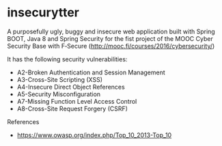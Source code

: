 # insecurytter

A purposefully ugly, buggy and insecure web application built with Spring BOOT, Java 8 and Spring Security for the fist project of the MOOC Cyber Security Base with F‑Secure (http://mooc.fi/courses/2016/cybersecurity/)


It has the following security vulnerabilities:

+ A2-Broken Authentication and Session Management
+ A3-Cross-Site Scripting (XSS)
+ A4-Insecure Direct Object References
+ A5-Security Misconfiguration
+ A7-Missing Function Level Access Control
+ A8-Cross-Site Request Forgery (CSRF)


References
+ https://www.owasp.org/index.php/Top_10_2013-Top_10
